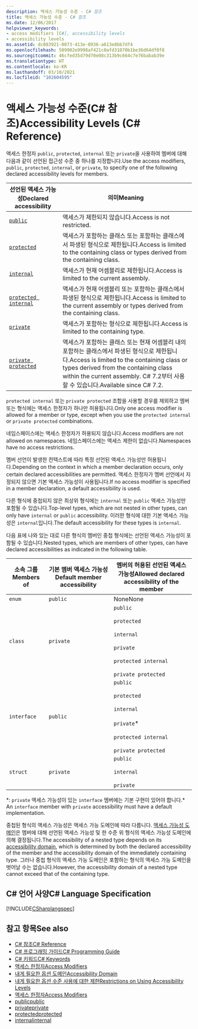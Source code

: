 ```yaml
---
description: 액세스 가능성 수준 - C# 참조
title: 액세스 가능성 수준 - C# 참조
ms.date: 12/06/2017
helpviewer_keywords:
- access modifiers [C#], accessibility levels
- accessibility levels
ms.assetid: dc083921-0073-413e-8936-a613e8bb7df4
ms.openlocfilehash: 509902e9998af421c0afd31070b1be36d64df0f8
ms.sourcegitcommit: 46cfed35d79d70e08c313b9c664c7e76babab39e
ms.translationtype: HT
ms.contentlocale: ko-KR
ms.lasthandoff: 03/10/2021
ms.locfileid: "102604595"
---
```

# <a name="accessibility-levels-c-reference"></a><span data-ttu-id="d8823-103">액세스 가능성 수준(C# 참조)</span><span class="sxs-lookup"><span data-stu-id="d8823-103">Accessibility Levels (C# Reference)</span></span>

<span data-ttu-id="d8823-104">액세스 한정자 `public`, `protected`, `internal` 또는 `private`을 사용하여 멤버에 대해 다음과 같이 선언된 접근성 수준 중 하나를 지정합니다.</span><span class="sxs-lookup"><span data-stu-id="d8823-104">Use the access modifiers, `public`, `protected`, `internal`, or `private`, to specify one of the following declared accessibility levels for members.</span></span>  
  
|<span data-ttu-id="d8823-105">선언된 액세스 가능성</span><span class="sxs-lookup"><span data-stu-id="d8823-105">Declared accessibility</span></span>|<span data-ttu-id="d8823-106">의미</span><span class="sxs-lookup"><span data-stu-id="d8823-106">Meaning</span></span>|  
|----------------------------|-------------|  
|[`public`](public.md)|<span data-ttu-id="d8823-107">액세스가 제한되지 않습니다.</span><span class="sxs-lookup"><span data-stu-id="d8823-107">Access is not restricted.</span></span>|  
|[`protected`](protected.md)|<span data-ttu-id="d8823-108">액세스가 포함하는 클래스 또는 포함하는 클래스에서 파생된 형식으로 제한됩니다.</span><span class="sxs-lookup"><span data-stu-id="d8823-108">Access is limited to the containing class or types derived from the containing class.</span></span>|  
|[`internal`](internal.md)|<span data-ttu-id="d8823-109">액세스가 현재 어셈블리로 제한됩니다.</span><span class="sxs-lookup"><span data-stu-id="d8823-109">Access is limited to the current assembly.</span></span>|  
|[`protected internal`](protected-internal.md)|<span data-ttu-id="d8823-110">액세스가 현재 어셈블리 또는 포함하는 클래스에서 파생된 형식으로 제한됩니다.</span><span class="sxs-lookup"><span data-stu-id="d8823-110">Access is limited to the current assembly or types derived from the containing class.</span></span>|  
|[`private`](private.md)|<span data-ttu-id="d8823-111">액세스가 포함하는 형식으로 제한됩니다.</span><span class="sxs-lookup"><span data-stu-id="d8823-111">Access is limited to the containing type.</span></span>|  
|[`private protected`](private-protected.md)|<span data-ttu-id="d8823-112">액세스가 포함하는 클래스 또는 현재 어셈블리 내의 포함하는 클래스에서 파생된 형식으로 제한됩니다.</span><span class="sxs-lookup"><span data-stu-id="d8823-112">Access is limited to the containing class or types derived from the containing class within the current assembly.</span></span> <span data-ttu-id="d8823-113">C# 7.2부터 사용할 수 있습니다.</span><span class="sxs-lookup"><span data-stu-id="d8823-113">Available since C# 7.2.</span></span> |  
  
 <span data-ttu-id="d8823-114">`protected internal` 또는 `private protected` 조합을 사용할 경우를 제외하고 멤버 또는 형식에는 액세스 한정자가 하나만 허용됩니다.</span><span class="sxs-lookup"><span data-stu-id="d8823-114">Only one access modifier is allowed for a member or type, except when you use the `protected internal` or `private protected` combinations.</span></span>  
  
 <span data-ttu-id="d8823-115">네임스페이스에는 액세스 한정자가 허용되지 않습니다.</span><span class="sxs-lookup"><span data-stu-id="d8823-115">Access modifiers are not allowed on namespaces.</span></span> <span data-ttu-id="d8823-116">네임스페이스에는 액세스 제한이 없습니다.</span><span class="sxs-lookup"><span data-stu-id="d8823-116">Namespaces have no access restrictions.</span></span>  
  
 <span data-ttu-id="d8823-117">멤버 선언이 발생한 컨텍스트에 따라 특정 선언된 액세스 가능성만 허용됩니다.</span><span class="sxs-lookup"><span data-stu-id="d8823-117">Depending on the context in which a member declaration occurs, only certain declared accessibilities are permitted.</span></span> <span data-ttu-id="d8823-118">액세스 한정자가 멤버 선언에서 지정되지 않으면 기본 액세스 가능성이 사용됩니다.</span><span class="sxs-lookup"><span data-stu-id="d8823-118">If no access modifier is specified in a member declaration, a default accessibility is used.</span></span>  
  
 <span data-ttu-id="d8823-119">다른 형식에 중첩되지 않은 최상위 형식에는 `internal` 또는 `public` 액세스 가능성만 포함될 수 있습니다.</span><span class="sxs-lookup"><span data-stu-id="d8823-119">Top-level types, which are not nested in other types, can only have `internal` or `public` accessibility.</span></span> <span data-ttu-id="d8823-120">이러한 형식에 대한 기본 액세스 가능성은 `internal`입니다.</span><span class="sxs-lookup"><span data-stu-id="d8823-120">The default accessibility for these types is `internal`.</span></span>  
  
 <span data-ttu-id="d8823-121">다음 표에 나와 있는 대로 다른 형식의 멤버인 중첩 형식에는 선언된 액세스 가능성이 포함될 수 있습니다.</span><span class="sxs-lookup"><span data-stu-id="d8823-121">Nested types, which are members of other types, can have declared accessibilities as indicated in the following table.</span></span>  
  
|<span data-ttu-id="d8823-122">소속 그룹</span><span class="sxs-lookup"><span data-stu-id="d8823-122">Members of</span></span>|<span data-ttu-id="d8823-123">기본 멤버 액세스 가능성</span><span class="sxs-lookup"><span data-stu-id="d8823-123">Default member accessibility</span></span>|<span data-ttu-id="d8823-124">멤버의 허용된 선언된 액세스 가능성</span><span class="sxs-lookup"><span data-stu-id="d8823-124">Allowed declared accessibility of the member</span></span>|  
|----------------|----------------------------------|--------------------------------------------------|  
|`enum`|`public`|<span data-ttu-id="d8823-125">None</span><span class="sxs-lookup"><span data-stu-id="d8823-125">None</span></span>|  
|`class`|`private`|`public`<br /><br /> `protected`<br /><br /> `internal`<br /><br /> `private`<br /><br /> `protected internal` <br /><br />`private protected`|  
|`interface`|`public`|`public`<br /><br /> `protected`<br /><br /> `internal`<br /><br /> `private`\*<br /><br /> `protected internal` <br /><br />`private protected`|  
|`struct`|`private`|`public`<br /><br /> `internal`<br /><br /> `private`|  

<span data-ttu-id="d8823-126">\*: `private` 액세스 가능성이 있는 `interface` 멤버에는 기본 구현이 있어야 합니다.</span><span class="sxs-lookup"><span data-stu-id="d8823-126">\* An `interface` member with `private` accessibility must have a default implementation.</span></span>

<span data-ttu-id="d8823-127">중첩된 형식의 액세스 가능성은 액세스 가능 도메인에 따라 다릅니다. [액세스 가능성 도메인](./accessibility-domain.md)은 멤버에 대해 선언된 액세스 가능성 및 한 수준 위 형식의 액세스 가능성 도메인에 의해 결정됩니다.</span><span class="sxs-lookup"><span data-stu-id="d8823-127">The accessibility of a nested type depends on its [accessibility domain](./accessibility-domain.md), which is determined by both the declared accessibility of the member and the accessibility domain of the immediately containing type.</span></span> <span data-ttu-id="d8823-128">그러나 중첩 형식의 액세스 가능 도메인은 포함하는 형식의 액세스 가능 도메인을 벗어날 수는 없습니다.</span><span class="sxs-lookup"><span data-stu-id="d8823-128">However, the accessibility domain of a nested type cannot exceed that of the containing type.</span></span>  
  
## <a name="c-language-specification"></a><span data-ttu-id="d8823-129">C# 언어 사양</span><span class="sxs-lookup"><span data-stu-id="d8823-129">C# Language Specification</span></span>  

 [!INCLUDE[CSharplangspec](~/includes/csharplangspec-md.md)]  
  
## <a name="see-also"></a><span data-ttu-id="d8823-130">참고 항목</span><span class="sxs-lookup"><span data-stu-id="d8823-130">See also</span></span>

- [<span data-ttu-id="d8823-131">C# 참조</span><span class="sxs-lookup"><span data-stu-id="d8823-131">C# Reference</span></span>](../index.md)
- [<span data-ttu-id="d8823-132">C# 프로그래밍 가이드</span><span class="sxs-lookup"><span data-stu-id="d8823-132">C# Programming Guide</span></span>](../../programming-guide/index.md)
- [<span data-ttu-id="d8823-133">C# 키워드</span><span class="sxs-lookup"><span data-stu-id="d8823-133">C# Keywords</span></span>](./index.md)
- [<span data-ttu-id="d8823-134">액세스 한정자</span><span class="sxs-lookup"><span data-stu-id="d8823-134">Access Modifiers</span></span>](./access-modifiers.md)
- [<span data-ttu-id="d8823-135">내게 필요한 옵션 도메인</span><span class="sxs-lookup"><span data-stu-id="d8823-135">Accessibility Domain</span></span>](./accessibility-domain.md)
- [<span data-ttu-id="d8823-136">내게 필요한 옵션 수준 사용에 대한 제한</span><span class="sxs-lookup"><span data-stu-id="d8823-136">Restrictions on Using Accessibility Levels</span></span>](./restrictions-on-using-accessibility-levels.md)
- [<span data-ttu-id="d8823-137">액세스 한정자</span><span class="sxs-lookup"><span data-stu-id="d8823-137">Access Modifiers</span></span>](../../programming-guide/classes-and-structs/access-modifiers.md)
- [<span data-ttu-id="d8823-138">public</span><span class="sxs-lookup"><span data-stu-id="d8823-138">public</span></span>](./public.md)
- [<span data-ttu-id="d8823-139">private</span><span class="sxs-lookup"><span data-stu-id="d8823-139">private</span></span>](./private.md)
- [<span data-ttu-id="d8823-140">protected</span><span class="sxs-lookup"><span data-stu-id="d8823-140">protected</span></span>](./protected.md)
- [<span data-ttu-id="d8823-141">internal</span><span class="sxs-lookup"><span data-stu-id="d8823-141">internal</span></span>](./internal.md)
